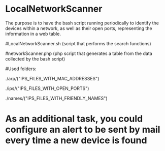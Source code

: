 # LocalNetworkScanner

The purpose is to have the bash script running periodically to identify the devices within a network, as well as their open ports, representing the information in a web table.

#LocalNetworkScanner.sh (script that performs the search functions)

#networkScanner.php (php script that generates a table from the data collected by the bash script)

#Used folders:

./arp/("IPS_FILES_WITH_MAC_ADDRESSES")

./ips/("IPS_FILES_WITH_OPEN_PORTS")

./names/("IPS_FILES_WITH_FRIENDLY_NAMES")

# As an additional task, you could configure an alert to be sent by mail every time a new device is found
